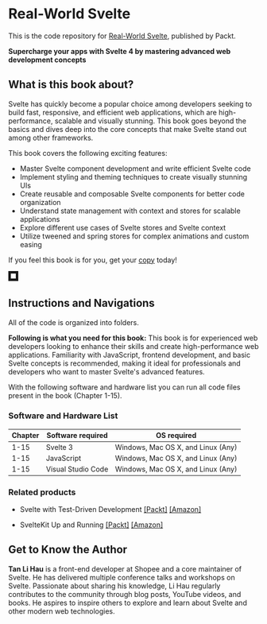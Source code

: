 # Real-World Svelte

<a href="https://www.packtpub.com/product/real-world-svelte/9781804616031"><img src="https://content.packt.com/B18887/cover_image_small.jpg" alt="" height="256px" align="right"></a>

This is the code repository for [Real-World Svelte](https://www.packtpub.com/product/real-world-svelte/9781804616031), published by Packt.

**Supercharge your apps with Svelte 4 by mastering advanced web development concepts**

## What is this book about?
Svelte has quickly become a popular choice among developers seeking to build fast, responsive, and efficient web applications, which are high-performance, scalable and visually stunning. This book goes beyond the basics and dives deep into the core concepts that make Svelte stand out among other frameworks.

This book covers the following exciting features:
* Master Svelte component development and write efficient Svelte code
* Implement styling and theming techniques to create visually stunning UIs
* Create reusable and composable Svelte components for better code organization
* Understand state management with context and stores for scalable applications
* Explore different use cases of Svelte stores and Svelte context
* Utilize tweened and spring stores for complex animations and custom easing

If you feel this book is for you, get your [copy](https://www.amazon.com/dp/1804616036) today!

<a href="https://www.packtpub.com/?utm_source=github&utm_medium=banner&utm_campaign=GitHubBanner"><img src="https://raw.githubusercontent.com/PacktPublishing/GitHub/master/GitHub.png" 
alt="https://www.packtpub.com/" border="5" /></a>

## Instructions and Navigations
All of the code is organized into folders. 

**Following is what you need for this book:**
This book is for experienced web developers looking to enhance their skills and create high-performance web applications. Familiarity with JavaScript, frontend development, and basic Svelte concepts is recommended, making it ideal for professionals and developers who want to master Svelte's advanced features.

With the following software and hardware list you can run all code files present in the book (Chapter 1-15).
### Software and Hardware List
| Chapter | Software required | OS required |
| -------- | ------------------------------------ | ----------------------------------- |
| 1-15 | Svelte 3  | Windows, Mac OS X, and Linux (Any) |
| 1-15 | JavaScript  | Windows, Mac OS X, and Linux (Any) |
| 1-15 | Visual Studio Code  | Windows, Mac OS X, and Linux (Any) |


### Related products
* Svelte with Test-Driven Development [[Packt]](https://www.packtpub.com/product/svelte-with-test-driven-development/9781837638338) [[Amazon]](https://www.amazon.com/dp/1837638330)

* SvelteKit Up and Running [[Packt]](https://www.packtpub.com/product/sveltekit-up-and-running/9781804615485) [[Amazon]](https://www.amazon.com/dp/180461548X)


## Get to Know the Author
**Tan Li Hau**
is a front-end developer at Shopee and a core maintainer of Svelte. He has delivered multiple conference talks and workshops on Svelte. Passionate about sharing his knowledge, Li Hau regularly contributes to the community through blog posts, YouTube videos, and books. He aspires to inspire others to explore and learn about Svelte and other modern web technologies.
